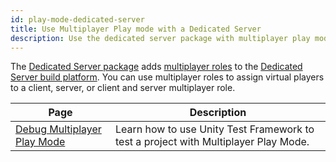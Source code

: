 ```yaml
---
id: play-mode-dedicated-server
title: Use Multiplayer Play mode with a Dedicated Server
description: Use the dedicated server package with multiplayer play mode.
---
```


The [Dedicated Server package](https://docs.unity3d.com/Packages/com.unity.dedicated-server@1.0/manual/index.html) adds [multiplayer roles](https://docs.unity3d.com/Packages/com.unity.dedicated-server@1.0/manual/multiplayer-roles.html) to the [Dedicated Server build platform](https://docs.unity3d.com/Manual/dedicated-server-introduction.html). You can use multiplayer roles to assign virtual players to a client, server, or client and server multiplayer role.

<!--
<div className="table-columns-plain" >
| Page | Description |
</div>
-->

|**Page** |**Description**|
|-|-|
|[Debug Multiplayer Play Mode](debug-mppm.md)| Learn how to use Unity Test Framework to test a project with Multiplayer Play Mode. |
